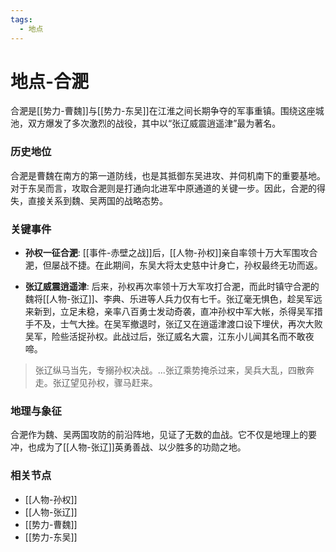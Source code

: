 ```yaml
---
tags:
  - 地点
---
```

# 地点-合淝

合淝是[[势力-曹魏]]与[[势力-东吴]]在江淮之间长期争夺的军事重镇。围绕这座城池，双方爆发了多次激烈的战役，其中以“张辽威震逍遥津”最为著名。

### 历史地位

合淝是曹魏在南方的第一道防线，也是其抵御东吴进攻、并伺机南下的重要基地。对于东吴而言，攻取合淝则是打通向北进军中原通道的关键一步。因此，合淝的得失，直接关系到魏、吴两国的战略态势。

### 关键事件

*   **孙权一征合淝**: [[事件-赤壁之战]]后，[[人物-孙权]]亲自率领十万大军围攻合淝，但屡战不捷。在此期间，东吴大将太史慈中计身亡，孙权最终无功而返。

*   **张辽威震逍遥津**: 后来，孙权再次率领十万大军攻打合淝，而此时镇守合淝的魏将[[人物-张辽]]、李典、乐进等人兵力仅有七千。张辽毫无惧色，趁吴军远来新到，立足未稳，亲率八百勇士发动奇袭，直冲孙权中军大帐，杀得吴军措手不及，士气大挫。在吴军撤退时，张辽又在逍遥津渡口设下埋伏，再次大败吴军，险些活捉孙权。此战过后，张辽威名大震，江东小儿闻其名而不敢夜啼。

> 张辽纵马当先，专搦孙权决战。...张辽乘势掩杀过来，吴兵大乱，四散奔走。张辽望见孙权，骤马赶来。

### 地理与象征

合淝作为魏、吴两国攻防的前沿阵地，见证了无数的血战。它不仅是地理上的要冲，也成为了[[人物-张辽]]英勇善战、以少胜多的功勋之地。

### 相关节点
- [[人物-孙权]]
- [[人物-张辽]]
- [[势力-曹魏]]
- [[势力-东吴]]
